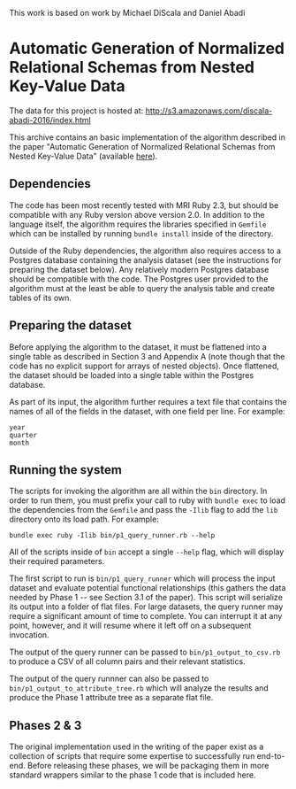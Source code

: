 This work is based on work by Michael DiScala and Daniel Abadi
# Automatic Generation of Normalized Relational Schemas from Nested Key-Value Data

The data for this project is hosted at:
http://s3.amazonaws.com/discala-abadi-2016/index.html

This archive contains an basic implementation of the algorithm described
in the paper "Automatic Generation of Normalized Relational Schemas
from Nested Key-Value Data" (available
[here](http://cs-www.cs.yale.edu/homes/dna/papers/schemagen-sigmod16.pdf)).

## Dependencies
The code has been most recently tested with MRI Ruby 2.3, but should be
compatible with any Ruby version above version 2.0. In addition to the
language itself, the algorithm requires the libraries specified in
`Gemfile` which can be installed by running `bundle install` inside of
the directory.

Outside of the Ruby dependencies, the algorithm also requires access to
a Postgres database containing the analysis dataset (see the
instructions for preparing the dataset below). Any relatively modern
Postgres database should be compatible with the code. The Postgres user
provided to the algorithm must at the least be able to query the
analysis table and create tables of its own.

## Preparing the dataset
Before applying the algorithm to the dataset, it must be flattened into
a single table as described in Section 3 and Appendix A (note though
that the code has no explicit support for arrays of nested objects).
Once flattened, the dataset should be loaded into a single table within
the Postgres database.

As part of its input, the algorithm further requires a text file that
contains the names of all of the fields in the dataset, with one field
per line. For example:

    year
    quarter
    month

## Running the system
The scripts for invoking the algorithm are all within the `bin`
directory. In order to run them, you must prefix your call to ruby with
`bundle exec` to load the dependencies from the `Gemfile` and pass the
`-Ilib` flag to add the `lib` directory onto its load path. For example:

    bundle exec ruby -Ilib bin/p1_query_runner.rb --help

All of the scripts inside of `bin` accept a single `--help` flag, which
will display their required parameters.

The first script to run is `bin/p1_query_runner` which will process the
input dataset and evaluate potential functional relationships (this
gathers the data needed by Phase 1 -- see Section 3.1 of the paper).
This script will serialize its output into a folder of flat files. For
large datasets, the query runner may require a significant amount of
time to complete. You can interrupt it at any point, however, and it
will resume where it left off on a subsequent invocation.

The output of the query runner can be passed to `bin/p1_output_to_csv.rb`
to produce a CSV of all column pairs and their relevant statistics.

The output of the query runnner can also be passed to
`bin/p1_output_to_attribute_tree.rb` which will analyze the results and
produce the Phase 1 attribute tree as a separate flat file.

## Phases 2 & 3
The original implementation used in the writing of the paper exist as a
collection of scripts that require some expertise to successfully run
end-to-end. Before releasing these phases, we will be packaging them in
more standard wrappers similar to the phase 1 code that is included
here.
